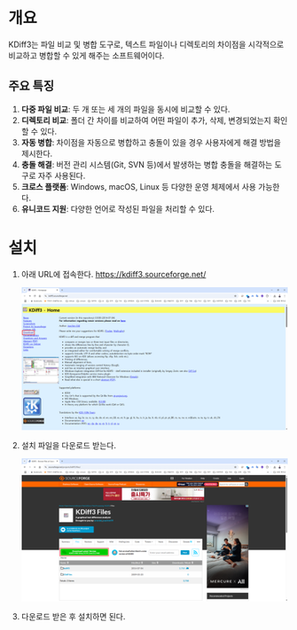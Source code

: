 # 개요

KDiff3는 파일 비교 및 병합 도구로, 텍스트 파일이나 디렉토리의 차이점을 시각적으로 비교하고 병합할 수 있게 해주는 소프트웨어이다.

## 주요 특징

1. **다중 파일 비교**: 두 개 또는 세 개의 파일을 동시에 비교할 수 있다.
2. **디렉토리 비교**: 폴더 간 차이를 비교하여 어떤 파일이 추가, 삭제, 변경되었는지 확인할 수 있다.
3. **자동 병합**: 차이점을 자동으로 병합하고 충돌이 있을 경우 사용자에게 해결 방법을 제시한다.
4. **충돌 해결**: 버전 관리 시스템(Git, SVN 등)에서 발생하는 병합 충돌을 해결하는 도구로 자주 사용된다.
5. **크로스 플랫폼**: Windows, macOS, Linux 등 다양한 운영 체제에서 사용 가능한다.
6. **유니코드 지원**: 다양한 언어로 작성된 파일을 처리할 수 있다.

# 설치
1. 아래 URL에 접속한다.
	https://kdiff3.sourceforge.net/
	
	![](attachments/Pasted%20image%2020250312215725.png)

2. 설치 파일을 다운로드 받는다.
		
	![](attachments/Pasted%20image%2020250312215802.png)
		
3. 다운로드 받은 후 설치하면 된다.
